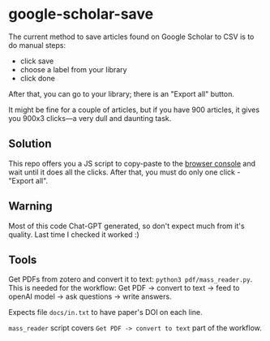 # google-scholar-save

The current method to save articles found on Google Scholar to CSV is to do manual steps:

* click save
* choose a label from your library
* click done

After that, you can go to your library; there is an "Export all" button.

It might be fine for a couple of articles, but if you have 900 articles, it gives you 900x3 clicks—a very dull and daunting task.

## Solution

This repo offers you a JS script to copy-paste to the [browser console](https://balsamiq.com/support/faqs/browserconsole/) and wait until it does all the clicks. After that, you must do only one click - "Export all".

## Warning

Most of this code Chat-GPT generated, so don't expect much from it's quality. Last time I checked it worked :)

## Tools

Get PDFs from zotero and convert it to text: `python3 pdf/mass_reader.py`. This is needed for the workflow: Get PDF -> convert to text -> feed to openAI model -> ask questions -> write answers.

Expects file `docs/in.txt` to have paper's DOI on each line.

`mass_reader` script covers `Get PDF -> convert to text` part of the workflow.
